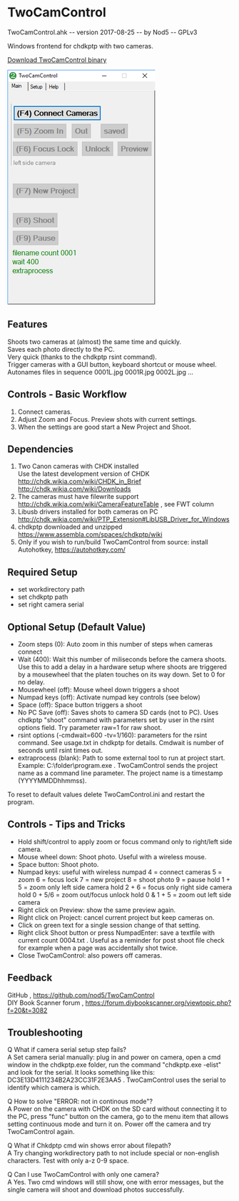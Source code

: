 # TwoCamControl

TwoCamControl.ahk -- version 2017-08-25 -- by Nod5 -- GPLv3

Windows frontend for chdkptp with two cameras.

[Download TwoCamControl binary](https://github.com/nod5/TwoCamControl/releases)


![Alt text](images/TwoCamControl1.PNG?raw=true)

## Features
Shoots two cameras at (almost) the same time and quickly.  
Saves each photo directly to the PC.  
Very quick (thanks to the chdkptp rsint command).  
Trigger cameras with a GUI button, keyboard shortcut or mouse wheel.
Autonames files in sequence 0001L.jpg 0001R.jpg 0002L.jpg ...  

## Controls - Basic Workflow
1. Connect cameras.  
2. Adjust Zoom and Focus. Preview shots with current settings.  
3. When the settings are good start a New Project and Shoot.  

## Dependencies
1. Two Canon cameras with CHDK installed  
Use the latest development version of CHDK  
http://chdk.wikia.com/wiki/CHDK_in_Brief  
http://chdk.wikia.com/wiki/Downloads  
2. The cameras must have filewrite support  
http://chdk.wikia.com/wiki/CameraFeatureTable , see FWT column  
3. Libusb drivers installed for both cameras on PC
http://chdk.wikia.com/wiki/PTP_Extension#LibUSB_Driver_for_Windows  
4. chdkptp downloaded and unzipped  
https://www.assembla.com/spaces/chdkptp/wiki  
5. Only if you wish to run/build TwoCamControl from source: install Autohotkey,  https://autohotkey.com/  

## Required Setup
- set workdirectory path
- set chdkptp path
- set right camera serial

## Optional Setup (Default Value)
- Zoom steps (0): Auto zoom in this number of steps when cameras connect
- Wait (400): Wait this number of miliseconds before the camera shoots. Use this to add a delay in a hardware setup where shoots are triggered by a mousewheel that the platen touches on its way down. Set to 0 for no delay.
- Mousewheel (off): Mouse wheel down triggers a shoot
- Numpad keys (off): Activate numpad key controls (see below)
- Space (off): Space button triggers a shoot
- No PC Save (off): Saves shots to camera SD cards (not to PC). Uses chdkptp "shoot" command with parameters set by user in the rsint options field. Try parameter raw=1 for raw shoot.
- rsint options (-cmdwait=600 -tv=1/160): parameters for the rsint command. See usage.txt in chdkptp for details. Cmdwait is number of seconds until rsint times out.
- extraprocess (blank): Path to some external tool to run at project start. Example: C:\folder\program.exe . TwoCamControl sends the project name as a command line parameter. The project name is a timestamp (YYYYMMDDhhmmss).

To reset to default values delete TwoCamControl.ini and restart the program.

## Controls - Tips and Tricks
- Hold shift/control to apply zoom or focus command only to right/left side camera.
- Mouse wheel down: Shoot photo. Useful with a wireless mouse.
- Space button: Shoot photo.
- Numpad keys: useful with wireless numpad
 4 = connect cameras
 5 = zoom
 6 = focus lock
 7 = new project
 8 = shoot photo
 9 = pause
 hold 1 + 5 = zoom only left side camera
 hold 2 + 6 = focus only right side camera
 hold 0 + 5/6 = zoom out/focus unlock
 hold 0 & 1 + 5 = zoom out left side camera
- Right click on Preview: show the same preview again.
- Right click on Project: cancel current project but keep cameras on.
- Click on green text for a single session change of that setting.
- Right click Shoot button or press NumpadEnter: save a textfile with current count 0004.txt . Useful as a reminder for post shoot file check for example when a page was accidentally shot twice.
- Close TwoCamControl: also powers off cameras.

## Feedback
GitHub , https://github.com/nod5/TwoCamControl  
DIY Book Scanner forum , https://forum.diybookscanner.org/viewtopic.php?f=20&t=3082

## Troubleshooting
Q  What if camera serial setup step fails?  
A  Set camera serial manually: plug in and power on camera, open a cmd window in the chdkptp.exe folder, run the command "chdkptp.exe -elist" and look for the serial. It looks something like this: DC3E13D4111234B2A23CC31F2E3AA5 . TwoCamControl uses the serial to identify which camera is which.

Q  How to solve "ERROR: not in continous mode"?  
A  Power on the camera with CHDK on the SD card without connecting it to the PC, press "func" button on the camera, go to the menu item that allows setting continuous mode and turn it on. Power off the camera and try TwoCamControl again.

Q  What if Chkdptp cmd win shows error about filepath?  
A  Try changing workdirectory path to not include special or non-english characters. Test with only a-z 0-9 space.

Q  Can I use TwoCamControl with only one camera?  
A  Yes. Two cmd windows will still show, one with error messages, but the single camera will shoot and download photos successfully.

